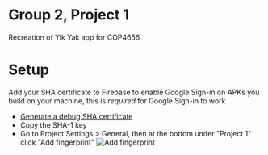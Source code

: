 # Group 2, Project 1
Recreation of Yik Yak app for COP4656

# Setup
Add your SHA certificate to Firebase to enable Google Sign-in on APKs you build on your machine, this is *required* for Google Sign-in to work

* [Generate a debug SHA certificate](https://developers.google.com/android/guides/client-auth)
* Copy the SHA-1 key
* Go to Project Settings > General, then at the bottom under "Project 1" click "Add fingerprint"
![Add fingerprint](https://i.imgur.com/fEbTWWT.png)